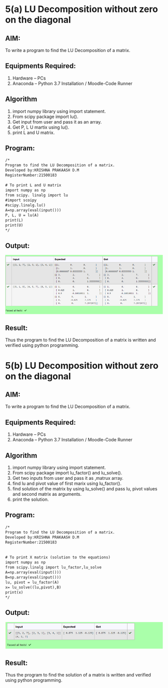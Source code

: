 # 5(a) LU Decomposition without zero on the diagonal

## AIM:
To write a program to find the LU Decomposition of a matrix.

## Equipments Required:
1. Hardware – PCs
2. Anaconda – Python 3.7 Installation / Moodle-Code Runner

## Algorithm
1.  import numpy library using import statement. 
2. From scipy package import lu().
3. Get input from user and pass it as an array.
4. Get P, L U martix using lu().
5. print L and U matrix.

## Program:
```
/*
Program to find the LU Decomposition of a matrix.
Developed by:KRISHNA PRAKAASH D.M
RegisterNumber:21500183

# To print L and U matrix
import numpy as np
from scipy. linalg import lu 
#import scoipy
#scipy.linalg.lu()
A=np.array(eval(input()))
P, L, U = lu(A)
print(L)
print(U)
*/
```
## Output:
![lu decomposition](SSD4.png)


## Result:
Thus the program to find the LU Decomposition of a matrix is written and verified using python programming.








# 5(b) LU Decomposition without zero on the diagonal

## AIM:
To write a program to find the LU Decomposition of a matrix.

## Equipments Required:
1. Hardware – PCs
2. Anaconda – Python 3.7 Installation / Moodle-Code Runner

## Algorithm
1. import numpy library using import statement.
2. From scipy package import lu_factor() and lu_solve().
3. Get two inputs from user and pass it as ,matrux array.
4. find lu and pivot value of first marix using lu_factor().
5. find solution of the matrix by using lu_solve() and pass lu, pivot values and second matrix as arguments.
6. print the solution.
 
## Program:
```
/*
Program to find the LU Decomposition of a matrix.
Developed by:KRISHNA PRAKAASH D.M
RegisterNumber:21500183


# To print X matrix (solution to the equations)
import numpy as np
from scipy.linalg import lu_factor,lu_solve
A=np.array(eval(input()))
B=np.array(eval(input()))
lu, pivot = lu_factor(A)
x= lu_solve((lu,pivot),B)
print(x)
*/
```
## Output:
![lu decomposition](DDD3.png)


## Result:
Thus the program to find the solution  of a matrix is written and verified using python programming.
